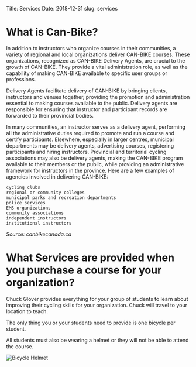Title: Services
Date: 2018-12-31
slug: services

# What is Can-Bike?

In addition to instructors who organize courses in their communities, a variety of regional and local organizations deliver CAN-BIKE courses. These organizations, recognized as CAN-BIKE Delivery Agents, are crucial to the growth of CAN-BIKE. They provide a vital administration role, as well as the capability of making CAN-BIKE available to specific user groups or professions.

Delivery Agents facilitate delivery of CAN-BIKE by bringing clients, instructors and venues together, providing the promotion and administration essential to making courses available to the public. Delivery agents are responsible for ensuring that instructor and participant records are forwarded to their provincial bodies.

In many communities, an instructor serves as a delivery agent, performing all the administrative duties required to promote and run a course and certify participants. Elsewhere, especially in larger centres, municipal departments may be delivery agents, advertising courses, registering participants and hiring instructors. Provincial and territorial cycling associations may also be delivery agents, making the CAN-BIKE program available to their members or the public, while providing an administrative framework for instructors in the province.
Here are a few examples of agencies involved in delivering CAN-BIKE:

    cycling clubs
    regional or community colleges
    municipal parks and recreation departments
    police services
    EMS organizations
    community associations
    independent instructors
    institutional instructors

*Source: canbikecanada.ca*

# What Services are provided when you purchase a course for your organization?


Chuck Glover provides everything for your group of students to learn
about improving their cycling skills for your organization. Chuck will 
travel to your location to teach. 

The only thing you or your students need to provide is one bicycle per 
student.

All students must also be wearing a helmet or they will not be able to 
attend the course.

![Bicycle Helmet](images/chuck.png)
